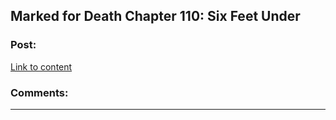 ## Marked for Death Chapter 110: Six Feet Under

### Post:

[Link to content](https://forums.sufficientvelocity.com/posts/8057908/)

### Comments:

---

